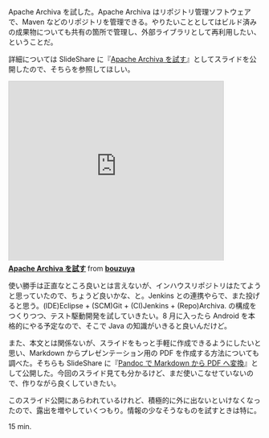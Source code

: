 Apache Archiva を試した。Apache Archiva はリポジトリ管理ソフトウェアで、Maven などのリポジトリを管理できる。やりたいこととしてはビルド済みの成果物についても共有の箇所で管理し、外部ライブラリとして再利用したい、ということだ。

詳細については SlideShare に『[Apache Archiva を試す][slideshare-apache-archiva]』としてスライドを公開したので、そちらを参照してほしい。

<iframe src="http://www.slideshare.net/slideshow/embed_code/24241180" width="427" height="356" frameborder="0" marginwidth="0" marginheight="0" scrolling="no" style="border:1px solid #CCC;border-width:1px 1px 0;margin-bottom:5px" allowfullscreen webkitallowfullscreen mozallowfullscreen> </iframe> <div style="margin-bottom:5px"> <strong> <a href="http://www.slideshare.net/bouzuya/apache-archiva" title="Apache Archiva を試す" target="_blank">Apache Archiva を試す</a> </strong> from <strong><a href="http://www.slideshare.net/bouzuya" target="_blank">bouzuya</a></strong> </div>

使い勝手は正直なところ良いとは言えないが、インハウスリポジトリはたてようと思っていたので、ちょうど良いかな、と。Jenkins との連携やらで、また投げると思う。(IDE)Eclipse + (SCM)Git + (CI)Jenkins + (Repo)Archiva. の構成をつくりつつ、テスト駆動開発を試していきたい。8 月に入ったら Android を本格的にやる予定なので、そこで Java の知識がいきると良いんだけど。

また、本文とは関係ないが、スライドをもっと手軽に作成できるようにしたいと思い、Markdown からプレゼンテーション用の PDF を作成する方法についても調べた。そちらも SlideShare に『[Pandoc で Markdown から PDF へ変換][slideshare-pandoc-markdown-to-pdf]』として公開した。今回のスライド見ても分かるけど、まだ使いこなせていないので、作りながら良くしていきたい。

このスライド公開にあらわれているけれど、積極的に外に出ないといけなくなったので、露出を増やしていくつもり。情報の少なそうなものを試すときは特に。

15 min.

[slideshare-apache-archiva]: http://www.slideshare.net/bouzuya/apache-archiva
[slideshare-pandoc-markdown-to-pdf]: http://www.slideshare.net/bouzuya/pandoc-beamermarkdowntopdf

